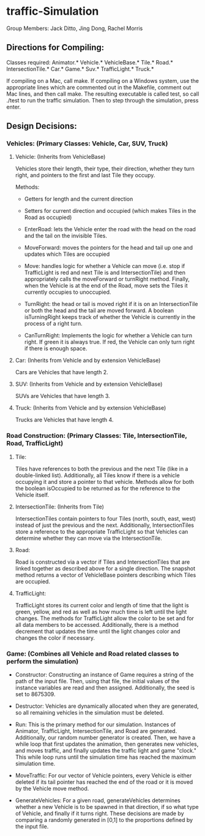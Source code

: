# traffic-Simulation
Group Members: Jack Ditto, Jing Dong, Rachel Morris

## Directions for Compiling:

Classes required: Animator.* Vehicle.* VehicleBase.* Tile.* Road.* IntersectionTile.* Car.* Game.* Suv.* TrafficLight.* Truck.*

If compiling on a Mac, call make. If compiling on a Windows system, use the appropriate lines which are commented out in the Makefile, comment out Mac lines, and then call make. The resulting executable is called test, so call ./test <filename> to run the traffic simulation. Then to step through the simulation, press enter.

## Design Decisions:

### Vehicles: (Primary Classes: Vehicle, Car, SUV, Truck)
  1. Vehicle: (Inherits from VehicleBase)

      Vehicles store their length, their type, their direction, whether they turn right, and pointers to the first and last Tile they occupy.

      Methods:

      * Getters for length and the current direction

      * Setters for current direction and occupied (which makes Tiles in the Road as occupied)

      * EnterRoad: lets the Vehicle enter the road with the head on the road and the tail on the invisible Tiles.

      * MoveForward: moves the pointers for the head and tail up one and updates which Tiles are occupied

      * Move: handles logic for whether a Vehicle can move (i.e. stop if TrafficLight is red and next Tile is and IntersectionTile) and then appropriately calls the moveForward or turnRight method. Finally, when the Vehicle is at the end of the Road, move sets the Tiles it currently occupies to unoccupied.

      * TurnRight: the head or tail is moved right if it is on an IntersectionTile or both the head and the tail are moved forward. A boolean isTurningRight keeps track of whether the Vehicle is currently in the process of a right turn.

      * CanTurnRight: Implements the logic for whether a Vehicle can turn right. If green it is always true. If red, the Vehicle can only turn right if there is enough space.

  2. Car: (Inherits from Vehicle and by extension VehicleBase)

      Cars are Vehicles that have length 2.

  3. SUV: (Inherits from Vehicle and by extension VehicleBase)

      SUVs are Vehicles that have length 3.

  4. Truck: (Inherits from Vehicle and by extension VehicleBase)

      Trucks are Vehicles that have length 4.

### Road Construction: (Primary Classes: Tile, IntersectionTile, Road, TrafficLight)
  1. Tile:

      Tiles have references to both the previous and the next Tile (like in a double-linked list). Additionally, all Tiles know if there is a vehicle occupying it and store a pointer to that vehicle. Methods allow for both the boolean isOccupied to be returned as for the reference to the Vehicle itself.

  2. IntersectionTile: (Inherits from Tile)

      IntersectionTiles contain pointers to four Tiles (north, south, east, west) instead of just the previous and the next. Additionally, IntersectionTiles store a reference to the appropriate TrafficLight so that Vehicles can determine whether they can move via the IntersectionTile.

  3. Road:

      Road is constructed via a vector if Tiles and IntersectionTiles that are linked together as described above for a single direction. The snapshot method returns a vector of VehicleBase pointers describing which Tiles are occupied.

  4. TrafficLight:

      TrafficLight stores its current color and length of time that the light is green, yellow, and red as well as how much time is left until the light changes. The methods for TrafficLight allow the color to be set and for all data members to be accessed. Additionally, there is a method decrement that updates the time until the light changes color and changes the color if necessary.

### Game: (Combines all Vehicle and Road related classes to perform the simulation)

  * Constructor: Constructing an instance of Game requires a string of the path of the input file. Then, using that file, the initial values of the instance variables are read and then assigned. Additionally, the seed is set to 8675309.

  * Destructor: Vehicles are dynamically allocated when they are generated, so all remaining vehicles in the simulation must be deleted.

  * Run: This is the primary method for our simulation. Instances of Animator, TrafficLight, IntersectionTile, and Road are generated. Additionally, our random number generator is created. Then, we have a while loop that first updates the animation, then generates new vehicles, and moves traffic, and finally updates the traffic light and game "clock." This while loop runs until the simulation time has reached the maximum simulation time.

  * MoveTraffic: For our vector of Vehicle pointers, every Vehicle is either deleted if its tail pointer has reached the end of the road or it is moved by the Vehicle move method.

  * GenerateVehicles: For a given road, generateVehicles determines whether a new Vehicle is to be spawned in that direction, if so what type of Vehicle, and finally if it turns right. These decisions are made by comparing a randomly generated in [0,1] to the proportions defined by the input file.
